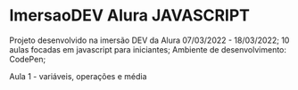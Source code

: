 # ImersaoDEV Alura JAVASCRIPT
Projeto desenvolvido na imersão DEV da Alura 07/03/2022 - 18/03/2022;
10 aulas focadas em javascript para iniciantes;
Ambiente de desenvolvimento: CodePen;

Aula 1 -  variáveis, operações e média
